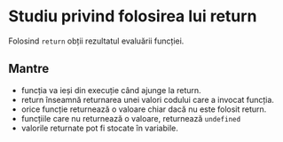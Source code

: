 # Studiu privind folosirea lui return

Folosind `return` obții rezultatul evaluării funcției.

## Mantre

- funcția va ieși din execuție când ajunge la return.
- return înseamnă returnarea unei valori codului care a invocat funcția.
- orice funcție returnează o valoare chiar dacă nu este folosit return.
- funcțiile care nu returnează o valoare, returnează `undefined`
- valorile returnate pot fi stocate în variabile.
